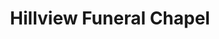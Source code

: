 ---
title: "Hillview Funeral Chapel"
url: /gustine/hillview-funeral-chapel/
shop: funeral directors
---